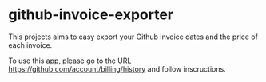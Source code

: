 # github-invoice-exporter

This projects aims to easy export your Github invoice dates and the price of each invoice.

To use this app, please go to the URL https://github.com/account/billing/history and follow inscructions.
